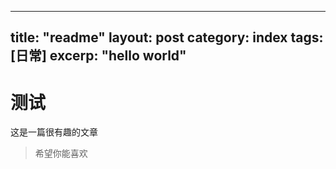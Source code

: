 ----
title: "readme"
layout: post
category: index
tags: [日常]
excerp: "hello world"
----


# 测试

这是一篇很有趣的文章

> 希望你能喜欢